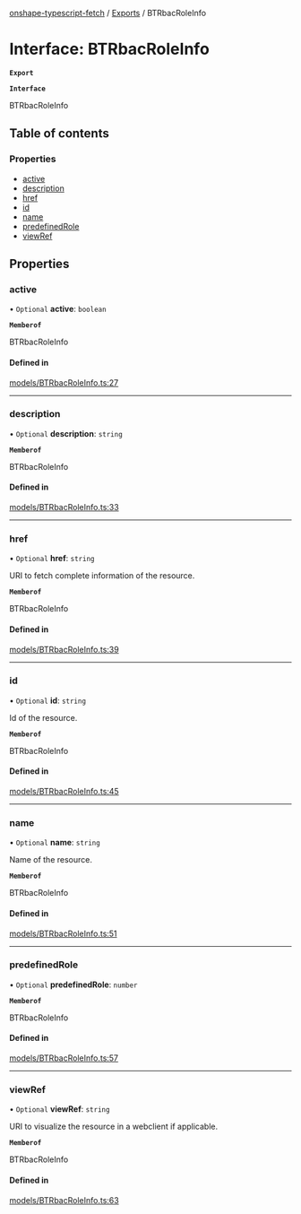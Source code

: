 [onshape-typescript-fetch](../README.md) / [Exports](../modules.md) / BTRbacRoleInfo

# Interface: BTRbacRoleInfo

**`Export`**

**`Interface`**

BTRbacRoleInfo

## Table of contents

### Properties

- [active](BTRbacRoleInfo.md#active)
- [description](BTRbacRoleInfo.md#description)
- [href](BTRbacRoleInfo.md#href)
- [id](BTRbacRoleInfo.md#id)
- [name](BTRbacRoleInfo.md#name)
- [predefinedRole](BTRbacRoleInfo.md#predefinedrole)
- [viewRef](BTRbacRoleInfo.md#viewref)

## Properties

### active

• `Optional` **active**: `boolean`

**`Memberof`**

BTRbacRoleInfo

#### Defined in

[models/BTRbacRoleInfo.ts:27](https://github.com/toebes/onshape-typescript-fetch/blob/3e11ae1/models/BTRbacRoleInfo.ts#L27)

___

### description

• `Optional` **description**: `string`

**`Memberof`**

BTRbacRoleInfo

#### Defined in

[models/BTRbacRoleInfo.ts:33](https://github.com/toebes/onshape-typescript-fetch/blob/3e11ae1/models/BTRbacRoleInfo.ts#L33)

___

### href

• `Optional` **href**: `string`

URI to fetch complete information of the resource.

**`Memberof`**

BTRbacRoleInfo

#### Defined in

[models/BTRbacRoleInfo.ts:39](https://github.com/toebes/onshape-typescript-fetch/blob/3e11ae1/models/BTRbacRoleInfo.ts#L39)

___

### id

• `Optional` **id**: `string`

Id of the resource.

**`Memberof`**

BTRbacRoleInfo

#### Defined in

[models/BTRbacRoleInfo.ts:45](https://github.com/toebes/onshape-typescript-fetch/blob/3e11ae1/models/BTRbacRoleInfo.ts#L45)

___

### name

• `Optional` **name**: `string`

Name of the resource.

**`Memberof`**

BTRbacRoleInfo

#### Defined in

[models/BTRbacRoleInfo.ts:51](https://github.com/toebes/onshape-typescript-fetch/blob/3e11ae1/models/BTRbacRoleInfo.ts#L51)

___

### predefinedRole

• `Optional` **predefinedRole**: `number`

**`Memberof`**

BTRbacRoleInfo

#### Defined in

[models/BTRbacRoleInfo.ts:57](https://github.com/toebes/onshape-typescript-fetch/blob/3e11ae1/models/BTRbacRoleInfo.ts#L57)

___

### viewRef

• `Optional` **viewRef**: `string`

URI to visualize the resource in a webclient if applicable.

**`Memberof`**

BTRbacRoleInfo

#### Defined in

[models/BTRbacRoleInfo.ts:63](https://github.com/toebes/onshape-typescript-fetch/blob/3e11ae1/models/BTRbacRoleInfo.ts#L63)
